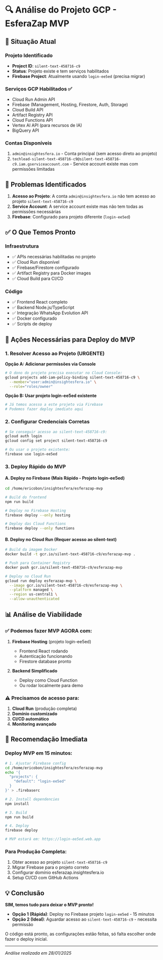# 🔍 Análise do Projeto GCP - EsferaZap MVP

## 🎯 Situação Atual

### Projeto Identificado
- **Project ID**: `silent-text-458716-c9`
- **Status**: Projeto existe e tem serviços habilitados
- **Firebase Project**: Atualmente usando `login-ee5ed` (precisa migrar)

### Serviços GCP Habilitados ✅
- Cloud Run Admin API
- Firebase (Management, Hosting, Firestore, Auth, Storage)
- Cloud Build API
- Artifact Registry API
- Cloud Functions API
- Vertex AI API (para recursos de IA)
- BigQuery API

### Contas Disponíveis
1. `admin@insightesfera.io` - Conta principal (sem acesso direto ao projeto)
2. `techlead-silent-text-458716-c9@silent-text-458716-c9.iam.gserviceaccount.com` - Service account existe mas com permissões limitadas

## 🚨 Problemas Identificados

1. **Acesso ao Projeto**: A conta `admin@insightesfera.io` não tem acesso ao projeto `silent-text-458716-c9`
2. **Service Account**: A service account existe mas não tem todas as permissões necessárias
3. **Firebase**: Configurado para projeto diferente (`login-ee5ed`)

## ✅ O Que Temos Pronto

### Infraestrutura
- ✅ APIs necessárias habilitadas no projeto
- ✅ Cloud Run disponível
- ✅ Firebase/Firestore configurado
- ✅ Artifact Registry para Docker images
- ✅ Cloud Build para CI/CD

### Código
- ✅ Frontend React completo
- ✅ Backend Node.js/TypeScript
- ✅ Integração WhatsApp Evolution API
- ✅ Docker configurado
- ✅ Scripts de deploy

## 🔧 Ações Necessárias para Deploy do MVP

### 1. Resolver Acesso ao Projeto (URGENTE)

**Opção A: Adicionar permissões via Console**
```bash
# O dono do projeto precisa executar no Cloud Console:
gcloud projects add-iam-policy-binding silent-text-458716-c9 \
  --member="user:admin@insightesfera.io" \
  --role="roles/owner"
```

**Opção B: Usar projeto login-ee5ed existente**
```bash
# Já temos acesso a este projeto via Firebase
# Podemos fazer deploy imediato aqui
```

### 2. Configurar Credenciais Corretas

```bash
# Se conseguir acesso ao silent-text-458716-c9:
gcloud auth login
gcloud config set project silent-text-458716-c9

# Ou usar o projeto existente:
firebase use login-ee5ed
```

### 3. Deploy Rápido do MVP

#### A. Deploy no Firebase (Mais Rápido - Projeto login-ee5ed)
```bash
cd /home/ericobon/insightesfera/esferazap-mvp

# Build do frontend
npm run build

# Deploy no Firebase Hosting
firebase deploy --only hosting

# Deploy das Cloud Functions
firebase deploy --only functions
```

#### B. Deploy no Cloud Run (Requer acesso ao silent-text)
```bash
# Build da imagem Docker
docker build -t gcr.io/silent-text-458716-c9/esferazap-mvp .

# Push para Container Registry
docker push gcr.io/silent-text-458716-c9/esferazap-mvp

# Deploy no Cloud Run
gcloud run deploy esferazap-mvp \
  --image gcr.io/silent-text-458716-c9/esferazap-mvp \
  --platform managed \
  --region us-central1 \
  --allow-unauthenticated
```

## 📊 Análise de Viabilidade

### ✅ Podemos fazer MVP AGORA com:
1. **Firebase Hosting** (projeto login-ee5ed)
   - Frontend React rodando
   - Autenticação funcionando
   - Firestore database pronto

2. **Backend Simplificado**
   - Deploy como Cloud Function
   - Ou rodar localmente para demo

### ⚠️ Precisamos de acesso para:
1. **Cloud Run** (produção completa)
2. **Domínio customizado**
3. **CI/CD automático**
4. **Monitoring avançado**

## 🚀 Recomendação Imediata

### Deploy MVP em 15 minutos:
```bash
# 1. Ajustar Firebase config
cd /home/ericobon/insightesfera/esferazap-mvp
echo '{
  "projects": {
    "default": "login-ee5ed"
  }
}' > .firebaserc

# 2. Install dependencies
npm install

# 3. Build
npm run build

# 4. Deploy
firebase deploy

# MVP estará em: https://login-ee5ed.web.app
```

### Para Produção Completa:
1. Obter acesso ao projeto `silent-text-458716-c9`
2. Migrar Firebase para o projeto correto
3. Configurar domínio esferazap.insightesfera.io
4. Setup CI/CD com GitHub Actions

## 💡 Conclusão

**SIM, temos tudo para deixar o MVP pronto!**

- **Opção 1 (Rápida)**: Deploy no Firebase projeto `login-ee5ed` - 15 minutos
- **Opção 2 (Ideal)**: Aguardar acesso ao `silent-text-458716-c9` - necessita permissão

O código está pronto, as configurações estão feitas, só falta escolher onde fazer o deploy inicial.

---
*Análise realizada em 28/01/2025*